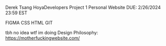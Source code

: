 Derek Tsang
HoyaDevelopers Project 1
Personal Website
DUE: 2/26/2024 23:59 EST

FIGMA
CSS
HTML
GIT

tbh no idea wtf im doing
Design Philosophy:
https://motherfuckingwebsite.com/
